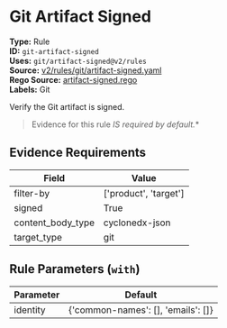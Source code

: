 # Git Artifact Signed  
**Type:** Rule  
**ID:** `git-artifact-signed`  
**Uses:** `git/artifact-signed@v2/rules`  
**Source:** [v2/rules/git/artifact-signed.yaml](https://github.com/scribe-public/sample-policies/v2/rules/git/artifact-signed.yaml)  
**Rego Source:** [artifact-signed.rego](https://github.com/scribe-public/sample-policies/v2/rules/git/artifact-signed.rego)  
**Labels:** Git  

Verify the Git artifact is signed.

> Evidence for this rule **IS* required by default.**


## Evidence Requirements  
| Field | Value |
|-------|-------|
| filter-by | ['product', 'target'] |
| signed | True |
| content_body_type | cyclonedx-json |
| target_type | git |

## Rule Parameters (`with`)  
| Parameter | Default |
|-----------|---------|
| identity | {'common-names': [], 'emails': []} |
